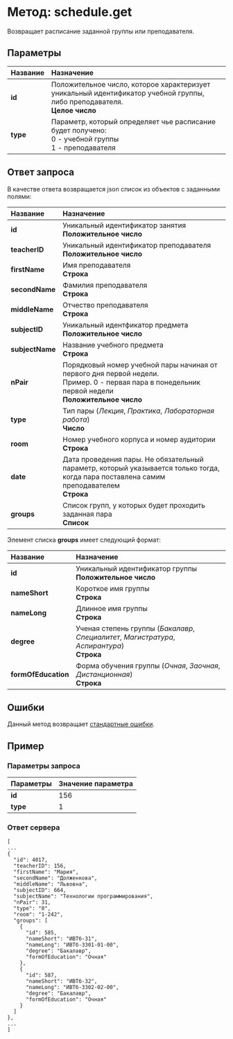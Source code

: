 # Метод: schedule.get<a name="schedule.get"/>

Возвращает расписание заданной группы или преподавателя.

## Параметры
| Название     | Назначение     |
| :------------- | :------------- |
| **id**       | Положительное число, которое характеризует уникальный идентификатор учебной группы, либо преподавателя.  <br>**Целое число**
| **type** | Параметр, который определяет чье расписание будет получено: <br> 0 - учебной группы <br> 1 - преподавателя

## Ответ запроса
В качестве ответа возвращается json список из объектов с заданными полями:

| Название        | Назначение     |
| :------------- | :------------- |
| **id** | Уникальный идентификатор занятия<br>**Положительное число**
| **teacherID**               | Уникальный идентификатор преподавателя<br>**Положительное число**
| **firstName**       | Имя преподавателя<br>**Строка**
| **secondName**      | Фамилия преподавателя<br>**Строка**
| **middleName**      | Отчество преподавателя<br>**Строка**
| **subjectID** | Уникальный идентфикатор предмета<br>**Положительное число**
| **subjectName** | Название учебного предмета<br>**Строка**
| **nPair** | Порядковый номер учебной пары начиная от первого дня первой недели.<br> Пример. 0 - первая пара в понедельник первой недели<br>**Положительное число**
| **type** | Тип пары (*Лекция*, *Практика*, *Лабораторная работа*)<br>**Число**
| **room** | Номер учебного корпуса и номер аудитории<br>**Строка**
| **date** | Дата проведения пары. Не обязательный параметр, который указывается только тогда, когда пара поставлена самим преподавателем<br>**Строка**
| **groups** | Список групп, у которых будет проходить заданная пара<br>**Список**

Элемент списка **groups** имеет следующий формат:

| Название        | Назначение     |
| :------------- | :------------- |
| **id**               | Уникальный идентификатор группы<br>**Положительное число**
| **nameShort**       | Короткое имя группы<br>**Строка**
| **nameLong**      | Длинное имя группы<br>**Строка**
| **degree**      | Ученая степень группы (*Бакалавр*, *Специалитет*, *Магистратура*, *Аспирантура*)<br>**Строка**
| **formOfEducation** | Форма обучения группы (*Очная*, *Заочная*, *Дистанционная*)<br>**Строка**


## Ошибки
Данный метод возвращает [стандартные ошибки](#errors).<br>

## Пример

### Параметры запроса
| Параметры | Значение параметра     |
| :------------- | :------------- |
| **id**       | 156     |
| **type** | 1

### Ответ сервера

```
[
...
{
  "id": 4017,
  "teacherID": 156,
  "firstName": "Мария",
  "secondName": "Долженкова",
  "middleName": "Львовна",
  "subjectID": 664,
  "subjectName": "Технологии программирования",
  "nPair": 31,
  "type": "0",
  "room": "1-242",
  "groups": [
    {
      "id": 585,
      "nameShort": "ИВТб-31",
      "nameLong": "ИВТб-3301-01-00",
      "degree": "Бакалавр",
      "formOfEducation": "Очная"
    },
    {
      "id": 587,
      "nameShort": "ИВТб-32",
      "nameLong": "ИВТб-3302-02-00",
      "degree": "Бакалавр",
      "formOfEducation": "Очная"
    }
  ]
},
...
]
```
